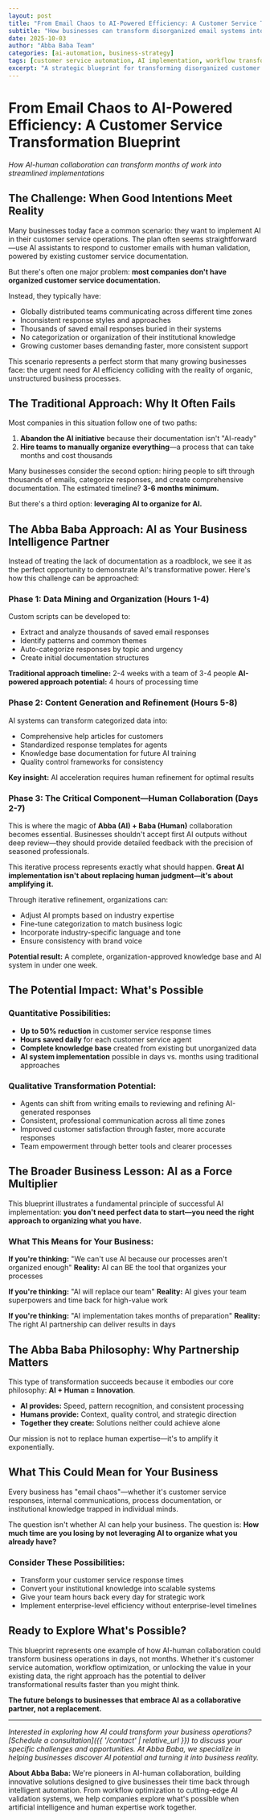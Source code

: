 ```yaml
---
layout: post
title: "From Email Chaos to AI-Powered Efficiency: A Customer Service Transformation Blueprint"
subtitle: "How businesses can transform disorganized email systems into AI-powered customer service engines"
date: 2025-10-03
author: "Abba Baba Team"
categories: [ai-automation, business-strategy]
tags: [customer service automation, AI implementation, workflow transformation, business efficiency]
excerpt: "A strategic blueprint for transforming disorganized customer service operations into AI-powered efficiency engines that can cut response times and give teams hours back to focus on high-value work."
---
```


# From Email Chaos to AI-Powered Efficiency: A Customer Service Transformation Blueprint

*How AI-human collaboration can transform months of work into streamlined implementations*

## The Challenge: When Good Intentions Meet Reality

Many businesses today face a common scenario: they want to implement AI in their customer service operations. The plan often seems straightforward—use AI assistants to respond to customer emails with human validation, powered by existing customer service documentation.

But there's often one major problem: **most companies don't have organized customer service documentation.**

Instead, they typically have:
- Globally distributed teams communicating across different time zones
- Inconsistent response styles and approaches
- Thousands of saved email responses buried in their systems
- No categorization or organization of their institutional knowledge
- Growing customer bases demanding faster, more consistent support

This scenario represents a perfect storm that many growing businesses face: the urgent need for AI efficiency colliding with the reality of organic, unstructured business processes.

## The Traditional Approach: Why It Often Fails

Most companies in this situation follow one of two paths:

1. **Abandon the AI initiative** because their documentation isn't "AI-ready"
2. **Hire teams to manually organize everything**—a process that can take months and cost thousands

Many businesses consider the second option: hiring people to sift through thousands of emails, categorize responses, and create comprehensive documentation. The estimated timeline? **3-6 months minimum.**

But there's a third option: **leveraging AI to organize for AI.**

## The Abba Baba Approach: AI as Your Business Intelligence Partner

Instead of treating the lack of documentation as a roadblock, we see it as the perfect opportunity to demonstrate AI's transformative power. Here's how this challenge can be approached:

### Phase 1: Data Mining and Organization (Hours 1-4)
Custom scripts can be developed to:
- Extract and analyze thousands of saved email responses
- Identify patterns and common themes
- Auto-categorize responses by topic and urgency
- Create initial documentation structures

**Traditional approach timeline:** 2-4 weeks with a team of 3-4 people
**AI-powered approach potential:** 4 hours of processing time

### Phase 2: Content Generation and Refinement (Hours 5-8)
AI systems can transform categorized data into:
- Comprehensive help articles for customers
- Standardized response templates for agents
- Knowledge base documentation for future AI training
- Quality control frameworks for consistency

**Key insight:** AI acceleration requires human refinement for optimal results

### Phase 3: The Critical Component—Human Collaboration (Days 2-7)
This is where the magic of **Abba (AI) + Baba (Human)** collaboration becomes essential. Businesses shouldn't accept first AI outputs without deep review—they should provide detailed feedback with the precision of seasoned professionals.

This iterative process represents exactly what should happen. **Great AI implementation isn't about replacing human judgment—it's about amplifying it.**

Through iterative refinement, organizations can:
- Adjust AI prompts based on industry expertise
- Fine-tune categorization to match business logic
- Incorporate industry-specific language and tone
- Ensure consistency with brand voice

**Potential result:** A complete, organization-approved knowledge base and AI system in under one week.

## The Potential Impact: What's Possible

### Quantitative Possibilities:
- **Up to 50% reduction** in customer service response times
- **Hours saved daily** for each customer service agent
- **Complete knowledge base** created from existing but unorganized data
- **AI system implementation** possible in days vs. months using traditional approaches

### Qualitative Transformation Potential:
- Agents can shift from writing emails to reviewing and refining AI-generated responses
- Consistent, professional communication across all time zones
- Improved customer satisfaction through faster, more accurate responses
- Team empowerment through better tools and clearer processes

## The Broader Business Lesson: AI as a Force Multiplier

This blueprint illustrates a fundamental principle of successful AI implementation: **you don't need perfect data to start—you need the right approach to organizing what you have.**

### What This Means for Your Business:

**If you're thinking:** "We can't use AI because our processes aren't organized enough"
**Reality:** AI can BE the tool that organizes your processes

**If you're thinking:** "AI will replace our team"
**Reality:** AI gives your team superpowers and time back for high-value work

**If you're thinking:** "AI implementation takes months of preparation"
**Reality:** The right AI partnership can deliver results in days

## The Abba Baba Philosophy: Why Partnership Matters

This type of transformation succeeds because it embodies our core philosophy: **AI + Human = Innovation**.

- **AI provides:** Speed, pattern recognition, and consistent processing
- **Humans provide:** Context, quality control, and strategic direction
- **Together they create:** Solutions neither could achieve alone

Our mission is not to replace human expertise—it's to amplify it exponentially.

## What This Could Mean for Your Business

Every business has "email chaos"—whether it's customer service responses, internal communications, process documentation, or institutional knowledge trapped in individual minds.

The question isn't whether AI can help your business. The question is: **How much time are you losing by not leveraging AI to organize what you already have?**

### Consider These Possibilities:
- Transform your customer service response times
- Convert your institutional knowledge into scalable systems
- Give your team hours back every day for strategic work
- Implement enterprise-level efficiency without enterprise-level timelines

## Ready to Explore What's Possible?

This blueprint represents one example of how AI-human collaboration could transform business operations in days, not months. Whether it's customer service automation, workflow optimization, or unlocking the value in your existing data, the right approach has the potential to deliver transformational results faster than you might think.

**The future belongs to businesses that embrace AI as a collaborative partner, not a replacement.**

---

*Interested in exploring how AI could transform your business operations? [Schedule a consultation]({{ '/contact' | relative_url }}) to discuss your specific challenges and opportunities. At Abba Baba, we specialize in helping businesses discover AI potential and turning it into business reality.*

**About Abba Baba:** We're pioneers in AI-human collaboration, building innovative solutions designed to give businesses their time back through intelligent automation. From workflow optimization to cutting-edge AI validation systems, we help companies explore what's possible when artificial intelligence and human expertise work together.